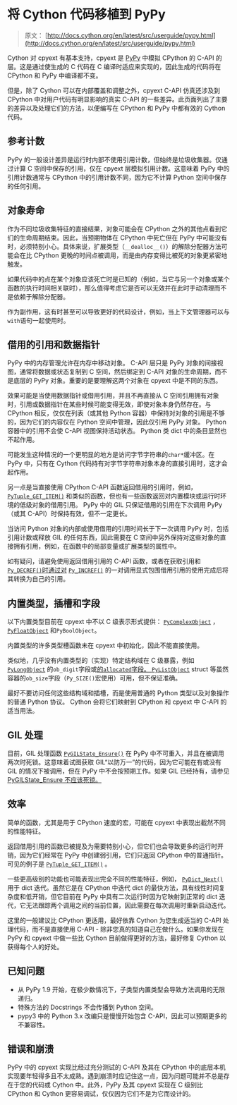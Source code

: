 # 将 Cython 代码移植到 PyPy

> 原文： [http://docs.cython.org/en/latest/src/userguide/pypy.html](http://docs.cython.org/en/latest/src/userguide/pypy.html)

Cython 对 cpyext 有基本支持，cpyext 是 [PyPy](https://pypy.org/) 中模拟 CPython 的 C-API 的层。这是通过使生成的 C 代码在 C 编译时适应来实现的，因此生成的代码将在 CPython 和 PyPy 中编译都不变。

但是，除了 Cython 可以在内部覆盖和调整之外，cpyext C-API 仿真还涉及到 CPython 中对用户代码有明显影响的真实 C-API 的一些差异。此页面列出了主要的差异以及处理它们的方法，以便编写在 CPython 和 PyPy 中都有效的 Cython 代码。

## 参考计数

PyPy 的一般设计差异是运行时内部不使用引用计数，但始终是垃圾收集器。仅通过计算 C 空间中保存的引用，仅在 cpyext 层模拟引用计数。这意味着 PyPy 中的引用计数通常与 CPython 中的引用计数不同，因为它不计算 Python 空间中保存的任何引用。

## 对象寿命

作为不同垃圾收集特征的直接结果，对象可能会在 CPython 之外的其他点看到它们的生命周期结束。因此，当预期物体在 CPython 中死亡但在 PyPy 中可能没有时，必须特别小心。具体来说，扩展类型（`__dealloc__()`）的解除分配器方法可能会在比 CPython 更晚的时间点被调用，而是由内存变得比被死的对象更紧密地触发。

如果代码中的点在某个对象应该死亡时是已知的（例如，当它与另一个对象或某个函数的执行时间相关联时），那么值得考虑它是否可以无效并在此时手动清理而不是依赖于解除分配器。

作为副作用，这有时甚至可以导致更好的代码设计，例如，当上下文管理器可以与`with`语句一起使用时。

## 借用的引用和数据指针

PyPy 中的内存管理允许在内存中移动对象。 C-API 层只是 PyPy 对象的间接视图，通常将数据或状态复制到 C 空间，然后绑定到 C-API 对象的生命周期，而不是底层的 PyPy 对象。重要的是要理解这两个对象在 cpyext 中是不同的东西。

效果可能是当使用数据指针或借用引用，并且不再直接从 C 空间引用拥有对象时，引用或数据指针在某些时候可能变得无效，即使对象本身仍然存在。与 CPython 相反，仅仅在列表（或其他 Python 容器）中保持对对象的引用是不够的，因为它们的内容仅在 Python 空间中管理，因此仅引用 PyPy 对象。 Python 容器中的引用不会使 C-API 视图保持活动状态。 Python 类 dict 中的条目显然也不起作用。

可能发生这种情况的一个更明显的地方是访问字节字符串的`char*`缓冲区。在 PyPy 中，只有在 Cython 代码持有对字节字符串对象本身的直接引用时，这才会起作用。

另一点是当直接使用 CPython C-API 函数返回借用的引用时，例如， [`PyTuple_GET_ITEM()`](https://docs.python.org/3/c-api/tuple.html#c.PyTuple_GET_ITEM "(in Python v3.7)") 和类似的函数，但也有一些函数返回对内置模块或运行时环境的低级对象的借用引用。 PyPy 中的 GIL 只保证借用的引用在下次调用 PyPy（或其 C-API）时保持有效，但不一定更长。

当访问 Python 对象的内部或使用借用的引用时间长于下一次调用 PyPy 时，包括引用计数或释放 GIL 的任何东西，因此需要在 C 空间中另外保持对这些对象的直接拥有引用，例如，在函数中的局部变量或扩展类型的属性中。

如有疑问，请避免使用返回借用引用的 C-API 函数，或者在获取引用和 [`Py_DECREF()`时通过对](https://docs.python.org/3/c-api/refcounting.html#c.Py_DECREF "(in Python v3.7)") [`Py_INCREF()`](https://docs.python.org/3/c-api/refcounting.html#c.Py_INCREF "(in Python v3.7)") 的一对调用显式包围借用引用的使用完成后将其转换为自己的引用。

## 内置类型，插槽和字段

以下内置类型目前在 cpyext 中不以 C 级表示形式提供： [`PyComplexObject`](https://docs.python.org/3/c-api/complex.html#c.PyComplexObject "(in Python v3.7)") ， [`PyFloatObject`](https://docs.python.org/3/c-api/float.html#c.PyFloatObject "(in Python v3.7)") 和`PyBoolObject`。

内置类型的许多类型槽函数未在 cpyext 中初始化，因此不能直接使用。

类似地，几乎没有内置类型的（实现）特定结构域在 C 级暴露，例如 [`PyLongObject`](https://docs.python.org/3/c-api/long.html#c.PyLongObject "(in Python v3.7)") 的`ob_digit`字段或[的`allocated`字段。 `PyListObject`](https://docs.python.org/3/c-api/list.html#c.PyListObject "(in Python v3.7)") struct 等虽然容器的`ob_size`字段（`Py_SIZE()`宏使用）可用，但不保证准确。

最好不要访问任何这些结构域和插槽，而是使用普通的 Python 类型以及对象操作的普通 Python 协议。 Cython 会将它们映射到 CPython 和 cpyext 中 C-API 的适当用法。

## GIL 处理

目前，GIL 处理函数 [`PyGILState_Ensure()`](https://docs.python.org/3/c-api/init.html#c.PyGILState_Ensure "(in Python v3.7)") 在 PyPy 中不可重入，并且在被调用两次时死锁。这意味着试图获取 GIL“以防万一”的代码，因为它可能在有或没有 GIL 的情况下被调用，但在 PyPy 中不会按预期工作。如果 GIL 已经持有，请参见 [PyGILState_Ensure 不应该死锁。](https://bitbucket.org/pypy/pypy/issues/1778)

## 效率

简单的函数，尤其是用于 CPython 速度的宏，可能在 cpyext 中表现出截然不同的性能特征。

返回借用引用的函数已被提及为需要特别小心，但它们也会导致更多的运行时开销，因为它们经常在 PyPy 中创建弱引用，它们只返回 CPython 中的普通指针。可见的例子是 [`PyTuple_GET_ITEM()`](https://docs.python.org/3/c-api/tuple.html#c.PyTuple_GET_ITEM "(in Python v3.7)") 。

一些更高级别的功能也可能表现出完全不同的性能特征，例如， [`PyDict_Next()`](https://docs.python.org/3/c-api/dict.html#c.PyDict_Next "(in Python v3.7)") 用于 dict 迭代。虽然它是在 CPython 中迭代 dict 的最快方法，具有线性时间复杂度和低开销，但它目前在 PyPy 中具有二次运行时因为它映射到正常的 dict 迭代，它无法跟踪两个调用之间的当前位置，因此需要在每次调用时重新启动迭代。

这里的一般建议比 CPython 更适用，最好依靠 Cython 为您生成适当的 C-API 处理代码，而不是直接使用 C-API - 除非您真的知道自己在做什么。如果你发现在 PyPy 和 cpyext 中做一些比 Cython 目前做得更好的方法，最好修复 Cython 以获得每个人的好处。

## 已知问题

*   从 PyPy 1.9 开始，在极少数情况下，子类型内置类型会导致方法调用的无限递归。
*   特殊方法的 Docstrings 不会传播到 Python 空间。
*   pypy3 中的 Python 3.x 改编只是慢慢开始包含 C-API，因此可以预期更多的不兼容性。

## 错误和崩溃

PyPy 中的 cpyext 实现比经过充分测试的 C-API 及其在 CPython 中的底层本机实现要年轻得多且不太成熟。遇到崩溃时应记住这一点，因为问题可能并不总是存在于您的代码或 Cython 中。此外，PyPy 及其 cpyext 实现在 C 级别比 CPython 和 Cython 更容易调试，仅仅因为它们不是为它而设计的。